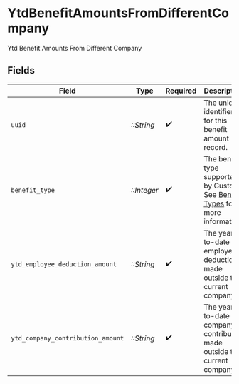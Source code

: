 # YtdBenefitAmountsFromDifferentCompany

Ytd Benefit Amounts From Different Company


## Fields

| Field                                                                                                                                             | Type                                                                                                                                              | Required                                                                                                                                          | Description                                                                                                                                       |
| ------------------------------------------------------------------------------------------------------------------------------------------------- | ------------------------------------------------------------------------------------------------------------------------------------------------- | ------------------------------------------------------------------------------------------------------------------------------------------------- | ------------------------------------------------------------------------------------------------------------------------------------------------- |
| `uuid`                                                                                                                                            | *::String*                                                                                                                                        | :heavy_check_mark:                                                                                                                                | The unique identifier for this benefit amount record.                                                                                             |
| `benefit_type`                                                                                                                                    | *::Integer*                                                                                                                                       | :heavy_check_mark:                                                                                                                                | The benefit type supported by Gusto. See [Benefit Types](https://docs.gusto.com/embedded-payroll/reference/get-v1-benefits) for more information. |
| `ytd_employee_deduction_amount`                                                                                                                   | *::String*                                                                                                                                        | :heavy_check_mark:                                                                                                                                | The year-to-date employee deduction made outside the current company.                                                                             |
| `ytd_company_contribution_amount`                                                                                                                 | *::String*                                                                                                                                        | :heavy_check_mark:                                                                                                                                | The year-to-date company contribution made outside the current company.                                                                           |